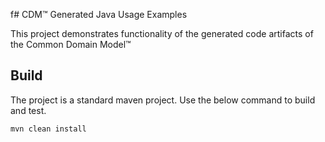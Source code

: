 f# CDM&trade; Generated Java Usage Examples

This project demonstrates functionality of the generated code artifacts of the Common Domain Model&trade; 

## Build

The project is a standard maven project. Use the below command to build and test.

```bash
mvn clean install

```

